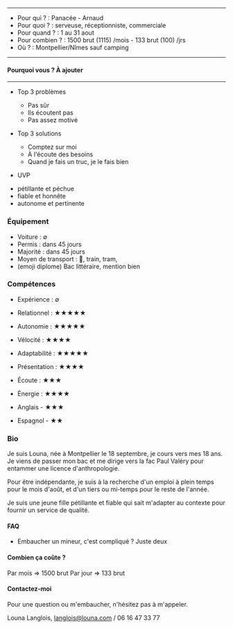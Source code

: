 

---
- Pour qui ? : Panacée - Arnaud
- Pour quoi ? : serveuse, réceptionniste, commerciale
- Pour quand ? : 1 au 31 aout
- Pour combien ? : 1500 brut (1115) /mois - 133 brut (100) /jrs 
- Où ? : Montpellier/Nîmes sauf camping
---
#### Pourquoi vous ? À ajouter
---

* Top 3 problèmes
  - Pas sûr
  - Ils écoutent pas
  - Pas assez motivé
  
* Top 3 solutions
  - Comptez sur moi
  - À l'écoute des besoins
  - Quand je fais un truc, je le fais bien

* UVP
- pétillante et péchue
- fiable et honnête
- autonome et pertinente

### Équipement
- Voiture : &#8709;
- Permis : dans 45 jours
- Majorité : dans 45 jours
- Moyen de transport : &#128652;, train, tram, 
- (emoji diplome) Bac littéraire, mention bien

### Compétences
- Expérience : &#8709;
- Relationnel : &#9733;&#9733;&#9733;&#9733;&#9733;
- Autonomie : &#9733;&#9733;&#9733;&#9733;&#9733;
- Vélocité : &#9733;&#9733;&#9733;&#9733;
- Adaptabilité : &#9733;&#9733;&#9733;&#9733;&#9733;
- Présentation : &#9733;&#9733;&#9733;&#9733;
- Écoute : &#9733;&#9733;&#9733;
- Énergie : &#9733;&#9733;&#9733;&#9733;

- Anglais - &#9733;&#9733;&#9733;
- Espagnol - &#9733;&#9733;

### Bio

Je suis Louna, née à Montpellier le 18 septembre, je cours vers mes 18 ans. 
Je viens de passer mon bac et me dirige vers la fac Paul Valéry pour entammer une licence d'anthropologie.

Pour être indépendante, je suis à la recherche d'un emploi à plein temps pour le mois d'août,
et d'un tiers ou mi-temps pour le reste de l'année.



Je suis une jeune fille pétillante et fiable qui sait m'adapter au contexte pour fournir un service de qualité.


#### FAQ

- Embaucher un mineur, c'est compliqué ?
Juste deux


#### Combien ça coûte ? 

Par mois => 1500 brut
Par jour => 133 brut

#### Contactez-moi

Pour une question ou m'embaucher, n'hésitez pas à m'appeler.

Louna Langlois,
langlois@louna.com / 06 16 47 33 77


